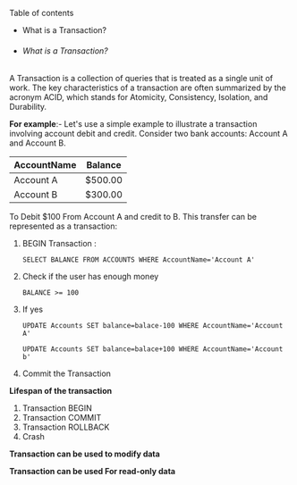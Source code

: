Table of contents 
- What is a Transaction? 


- ###### What is a Transaction? 
A Transaction is a collection of queries that is treated as a single unit of work.
The key characteristics of a transaction are often summarized by the acronym ACID, which stands for Atomicity, Consistency, Isolation, and Durability.

**For example**:- 
Let's use a simple example to illustrate a transaction involving account debit and credit. Consider two bank accounts: Account A and Account B.

|AccountName|Balance|
|---|---|
|Account A|$500.00 |
|Account B|$300.00 |
To Debit $100 From Account A and credit to B. This transfer can be represented as a transaction:
1. BEGIN Transaction :

	`SELECT BALANCE FROM ACCOUNTS WHERE AccountName='Account A'`
2. Check if the user has enough money 

	`BALANCE >= 100`
3. If yes 

	`UPDATE Accounts SET balance=balace-100 WHERE AccountName='Account A'`

	`UPDATE Accounts SET balance=balace+100 WHERE AccountName='Account b'`
4. Commit the Transaction  

**Lifespan of the transaction** 
1. Transaction BEGIN 
2. Transaction COMMIT 
3. Transaction ROLLBACK
4. Crash 

**Transaction can be used to modify data**

**Transaction can be used For read-only data**
